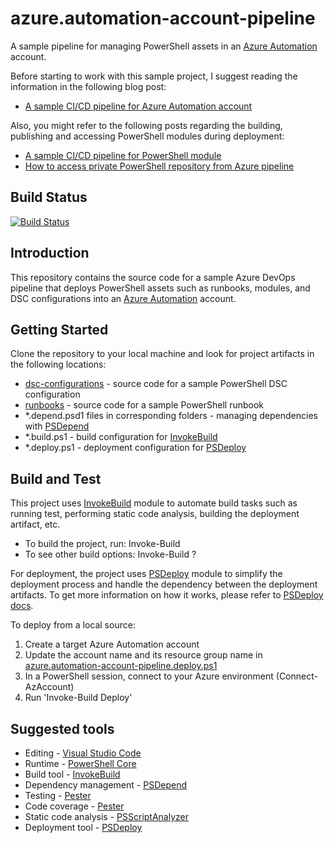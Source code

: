 # azure.automation-account-pipeline

A sample pipeline for managing PowerShell assets in an [Azure Automation](https://docs.microsoft.com/en-us/azure/automation/) account.

Before starting to work with this sample project, I suggest reading the information in the following blog post:

* [A sample CI/CD pipeline for Azure Automation account](https://andrewmatveychuk.com/a-sample-ci-cd-pipeline-for-azure-automation-account)

Also, you might refer to the following posts regarding the building, publishing and accessing PowerShell modules during deployment:

* [A sample CI/CD pipeline for PowerShell module](https://andrewmatveychuk.com/a-sample-ci-cd-pipeline-for-powershell-module/)
* [How to access private PowerShell repository from Azure pipeline](https://andrewmatveychuk.com/how-to-access-private-powershell-repository-from-azure-pipeline/)

## Build Status

[![Build Status](https://dev.azure.com/matveychuk/azure.automation-account-pipeline/_apis/build/status/andrewmatveychuk.azure.automation-account-pipeline?branchName=master)](https://dev.azure.com/matveychuk/azure.automation-account-pipeline/_build/latest?definitionId=5&branchName=master)

## Introduction

This repository contains the source code for a sample Azure DevOps pipeline that deploys PowerShell assets such as runbooks, modules, and DSC configurations into an [Azure Automation](https://docs.microsoft.com/en-us/azure/automation/) account.

## Getting Started

Clone the repository to your local machine and look for project artifacts in the following locations:

* [dsc-configurations](https://github.com/andrewmatveychuk/azure.automation-account-pipeline/tree/master/dsc-configurations) - source code for a sample PowerShell DSC configuration
* [runbooks](https://github.com/andrewmatveychuk/azure.automation-account-pipeline/tree/master/runbooks) - source code for a sample PowerShell runbook
* *.depend.psd1 files in corresponding folders - managing dependencies with [PSDepend](https://github.com/RamblingCookieMonster/PSDepend)
* *.build.ps1 - build configuration for [InvokeBuild](https://github.com/nightroman/Invoke-Build)
* *.deploy.ps1 - deployment configuration for [PSDeploy](https://github.com/RamblingCookieMonster/PSDeploy)

## Build and Test

This project uses [InvokeBuild](https://github.com/nightroman/Invoke-Build) module to automate build tasks such as running test, performing static code analysis, building the deployment artifact, etc.

* To build the project, run: Invoke-Build
* To see other build options: Invoke-Build ?

For deployment, the project uses [PSDeploy](https://github.com/RamblingCookieMonster/PSDeploy) module to simplify the deployment process and handle the dependency between the deployment artifacts.
To get more information on how it works, please refer to [PSDeploy docs](https://psdeploy.readthedocs.io/).

To deploy from a local source:

1. Create a target Azure Automation account
2. Update the account name and its resource group name in [azure.automation-account-pipeline.deploy.ps1](https://github.com/andrewmatveychuk/azure.automation-account-pipeline/blob/master/azure.automation-account-pipeline.deploy.ps1)
3. In a PowerShell session, connect to your Azure environment (Connect-AzAccount)
4. Run 'Invoke-Build Deploy'

## Suggested tools

* Editing - [Visual Studio Code](https://github.com/Microsoft/vscode)
* Runtime - [PowerShell Core](https://github.com/powershell)
* Build tool - [InvokeBuild](https://github.com/nightroman/Invoke-Build)
* Dependency management - [PSDepend](https://github.com/RamblingCookieMonster/PSDepend)
* Testing - [Pester](https://github.com/Pester/Pester)
* Code coverage - [Pester](https://pester.dev/docs/usage/code-coverage)
* Static code analysis - [PSScriptAnalyzer](https://github.com/PowerShell/PSScriptAnalyzer)
* Deployment tool - [PSDeploy](https://github.com/RamblingCookieMonster/PSDeploy)
